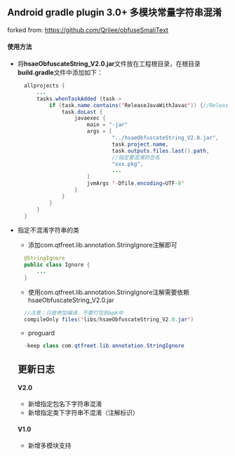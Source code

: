 ## Android gradle plugin 3.0+ 多模块常量字符串混淆
forked from: https://github.com/Qrilee/obfuseSmaliText
#### 使用方法
* 将**hsaeObfuscateString_V2.0.jar**文件放在工程根目录，在根目录**build.gradle**文件中添加如下：
  
  ``` java 
    allprojects {
        ...
        tasks.whenTaskAdded {task->
            if (task.name.contains('ReleaseJavaWithJavac')) {//Release版本开启混淆
                task.doLast {
                    javaexec {
                        main = "-jar"
                        args = [
                                "../hsaeObfuscateString_V2.0.jar",
                                task.project.name,
                                task.outputs.files.last().path,
                                //指定要混淆的包名
                                "xxx.pkg",
                                ...
                        ]
                        jvmArgs '-Dfile.encoding=UTF-8'
                    }
                }
            }
        }
    }
    ```
* 指定不混淆字符串的类
  * 添加com.qtfreet.lib.annotation.StringIgnore注解即可
  ``` java
    @StringIgnore
    public class Ignore {
        ...
    }
    ```
  * 使用com.qtfreet.lib.annotation.StringIgnore注解需要依赖hsaeObfuscateString_V2.0.jar
  ``` java
    //注意：只是参加编译，不要打包到apk中
    compileOnly files('libs/hsaeObfuscateString_V2.0.jar')
  ```
  * proguard
  ``` java
    -keep class com.qtfreet.lib.annotation.StringIgnore
  ```
  
  ## 更新日志
  #### V2.0
  * 新增指定包名下字符串混淆
  * 新增指定类下字符串不混淆（注解标识）
  #### V1.0
  * 新增多模块支持
